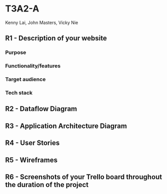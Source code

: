 # T3A2-A 

Kenny Lai, John Masters, Vicky Nie

## R1 - Description of your website

### Purpose

### Functionality/features

### Target audience

### Tech stack

## R2 - Dataflow Diagram

## R3 - Application Architecture Diagram

## R4 - User Stories

## R5 - Wireframes

## R6 - Screenshots of your Trello board throughout the duration of the project


